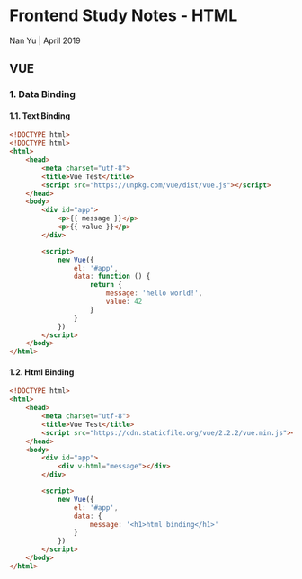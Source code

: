 # Frontend Study Notes - HTML  
Nan Yu | April 2019   
  
## VUE
### 1.  Data Binding
#### 1.1.  Text Binding
```html
<!DOCTYPE html>
<!DOCTYPE html>
<html>
	<head>
		<meta charset="utf-8">
		<title>Vue Test</title>
		<script src="https://unpkg.com/vue/dist/vue.js"></script>
	</head>
	<body>
		<div id="app">
			<p>{{ message }}</p>
			<p>{{ value }}</p>
		</div>

		<script>
			new Vue({
				el: '#app',
				data: function () {
					return {
						message: 'hello world!',
						value: 42
					}
				}
			})
		</script>
	</body>
</html>
```

#### 1.2. Html Binding
```html
<!DOCTYPE html>
<html>
	<head>
		<meta charset="utf-8">
		<title>Vue Test</title>
		<script src="https://cdn.staticfile.org/vue/2.2.2/vue.min.js"></script>
	</head>
	<body>
		<div id="app">
			<div v-html="message"></div>
		</div>

		<script>
			new Vue({
				el: '#app',
				data: {
					message: '<h1>html binding</h1>'
				}
			})
		</script>
	</body>
</html>
```
<!--stackedit_data:
eyJoaXN0b3J5IjpbLTE1MjIxNTkwNTYsMjA0ODA3NzQ5Myw0Nj
EzOTkzNCwtMTcyOTA4MjIyLC03MTAxNTgzMjZdfQ==
-->